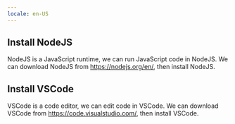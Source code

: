 ```yaml
---
locale: en-US
---
```


## Install NodeJS

NodeJS is a JavaScript runtime, we can run JavaScript code in NodeJS. We can download NodeJS from https://nodejs.org/en/, then install NodeJS.

## Install VSCode

VSCode is a code editor, we can edit code in VSCode. We can download VSCode from https://code.visualstudio.com/, then install VSCode.
